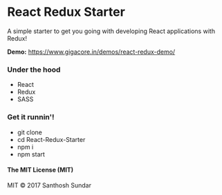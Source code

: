 # React Redux Starter
A simple starter to get you going with developing React applications with Redux!

**Demo:** https://www.gigacore.in/demos/react-redux-demo/

### Under the hood

* React
* Redux
* SASS

### Get it runnin'!
* git clone
* cd React-Redux-Starter
* npm i
* npm start

#### The MIT License (MIT)
MIT © 2017 Santhosh Sundar